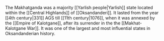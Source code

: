 The Makhatganda was a majority [[Yarlish people|Yarlish]] state located within the [[Central Highlands]] of [[Oksandanderi]]. It lasted from the year [[4th century|331]] AGS till [[11th century|1076]], when it was annexed by the [[Empire of Kalotgane]], after its surrender in the the [[Makhat-Kalotgane War]]. It was one of the largest and most influential states in Oksandanderian history. 